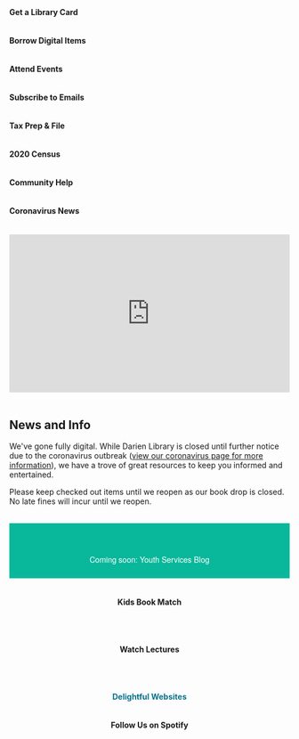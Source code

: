 <div class="container">
<div class="row">
<div class="col-md-3">
<div class="row">
<div class="col-xs-6 col-sm-6 col-md-12">
<a style="text-decoration:none; font-weight:bold;" href="https://dar.to/2wtxmld">
<div class="row">
<div class="col-sm-3 text-align:center;">
<i class="fa fa-barcode fa-3x" style="color:#08728c; aria-hidden="true"></i>
</div>
<div class="col-sm-9">
Get a Library Card<br />
<br /><br />
</div>
</div>
</a>
</div>
<div class="col-xs-6 col-sm-6 col-md-12">
<a style="text-decoration:none; font-weight:bold;" href="https://dar.to/2JggW2x">
<div class="row">
<div class="col-sm-3">
<i class="fa fa-book fa-3x" style="color:#08728c;" aria-hidden="true"></i>
</div>
<div class="col-sm-9">
Borrow Digital Items<br />
<br /><br />
</div>
</div>
</a>
</div>
<div class="col-xs-6 col-sm-6 col-md-12">
<a style="text-decoration:none; font-weight:bold;" href="https://dar.to/3e1FWIC">
<div class="row">
<div class="col-sm-3">
<i class="fa fa-calendar fa-3x" style="color:#08728c;" aria-hidden="true"></i>
</div>
<div class="col-sm-9">
Attend Events<br />
<br /><br />
</div>
</div>
</a>
</div>
<div class="col-xs-6 col-sm-6 col-md-12">
<a style="text-decoration:none; font-weight:bold;" href="https://dar.to/2XdwFHv">
<div class="row">
<div class="col-sm-3">
<i class="fa fa-envelope fa-3x" style="color:#08728c;" aria-hidden="true"></i>
</div>
<div class="col-sm-9">
Subscribe to Emails<br />
<br /><br />
</div>
</div>
</a>
</div>
<div class="col-xs-6 col-sm-6 col-md-12">
<a style="text-decoration:none; font-weight:bold;" href="https://dar.to/2ULX7Wa">
<div class="row">
<div class="col-sm-3">
<i class="fa fa-dollar fa-3x" style="color:#08728c;" aria-hidden="true"></i>
</div>
<div class="col-sm-9">
Tax Prep & File<br />
<br /><br />
</div>
</div>
</a>
</div>
<div class="col-xs-6 col-sm-6 col-md-12">
<a style="text-decoration:none; font-weight:bold;" href="https://dar.to/2V2aem2">
<div class="row">
<div class="col-sm-3">
<i class="fa fa-check fa-3x" style="color:#08728c;" aria-hidden="true"></i>
</div>
<div class="col-sm-9">
2020 Census<br />
<br /><br />
</div>
</div>
</a>
</div>
<div class="col-xs-6 col-sm-6 col-md-12">
<a style="text-decoration:none; font-weight:bold;" href="https://dar.to/2UKo0Ld">
<div class="row">
<div class="col-sm-3">
<i class="fa fa-group fa-3x" style="color:#08728c;" aria-hidden="true"></i>
</div>
<div class="col-sm-9">
Community Help<br />
<br /><br />
</div>
</div>
</a>
</div>
<div class="col-xs-6 col-sm-6 col-md-12">
<a style="text-decoration:none; font-weight:bold;" href="https://dar.to/2V8K9Sa">
<div class="row">
<div class="col-sm-3">
<i class="fa fa-certificate fa-3x" style="color:#08728c;" aria-hidden="true"></i>
</div>
<div class="col-sm-9">
Coronavirus News<br />
<br /><br />
</div>
</div>
</a>
</div>
</div>
</div>
<div class="col-md-9">
<div class="row">
<div class="col-md-12">
<style>.embed-container { position: relative; padding-bottom: 56.25%; height: 0; overflow: hidden; max-width: 100%; } .embed-container iframe, .embed-container object, .embed-container embed { position: absolute; top: 0; left: 0; width: 100%; height: 100%; }</style><div class='embed-container'><iframe src='https://player.vimeo.com/video/402216846?title=0&byline=0&portrait=0' frameborder='0' webkitAllowFullScreen mozallowfullscreen allowFullScreen></iframe></div>
<br />
</div>
<div class="row">
<div class="col-md-8">

## News and Info
We've gone fully digital. While Darien Library is closed until further notice due to the coronavirus outbreak ([view our coronavirus page for more information](https://dar.to/2vDwjid "View our coronavirus page for more information")), we have a trove of great resources to keep you informed and entertained. 

Please keep checked out items until we reopen as our book drop is closed. No late fines will incur until we reopen. 

<br />
</div>
<div class="col-md-4" style="text-align:center;">

<div style="background-color:#09B79B; padding:10px;">

<i class="fa fa-clock-o fa-3x" style="color:#fff;" aria-hidden="true"></i><br />
<p style="font-weight:400; color:#fff; font-family:Helvetica Neue,Helvetica,Arial,sans-serif !important;">Coming soon: Youth Services Blog</p>

</div>
</div>
</div>
<br />
<div class="row">
<div class="col-md-12" style="text-align:center;">
<div class="row">
<div class="col-xs-6 col-md-3">
<a style="text-decoration:none; font-weight:bold;" href="https://dar.to/2yF33J1"><i class="fa fa-leanpub fa-4x" style="color:#08728c;" aria-hidden="true"></i><br />Kids Book Match</a><br /><br />
<br /><br />
</div>
<div class="col-xs-6 col-md-3">
<a style="text-decoration:none; font-weight:bold;" href="https://dar.to/3e0VNHG"><i class="fa fa-tv fa-4x" style="color:#08728c;" aria-hidden="true"></i><br />Watch Lectures</a><br /><br />
<br /><br />
</div>
<div class="col-xs-6 col-md-3">
<a style="text-decoration:none; font-weight:bold; color:#08728c;" href="https://dar.to/3aer7k0"><i class="fa fa-heart fa-4x" style="color:#08728c;" aria-hidden="true"></i><br />Delightful Websites</a>
<br /><br />
</div>
<div class="col-xs-6 col-md-3">
<a style="text-decoration:none; font-weight:bold;" href="https://dar.to/2wXy0I3"><i class="fa fa-spotify fa-4x" style="color:#08728c;" aria-hidden="true"></i><br />Follow Us on Spotify</a>
<br /><br />
</div>
</div>
</div>

</div>
</div>
</div>
</div>
</div>